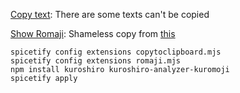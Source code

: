 [Copy text](copytoclipboard.mjs): There are some texts can't be copied

[Show Romaji](romaji.mjs): Shameless copy from [this](https://github.com/khanhas/spicetify-cli/wiki/Javascript-Module-and-Utilize-NPM)

```
spicetify config extensions copytoclipboard.mjs
spicetify config extensions romaji.mjs
npm install kuroshiro kuroshiro-analyzer-kuromoji
spicetify apply
```
